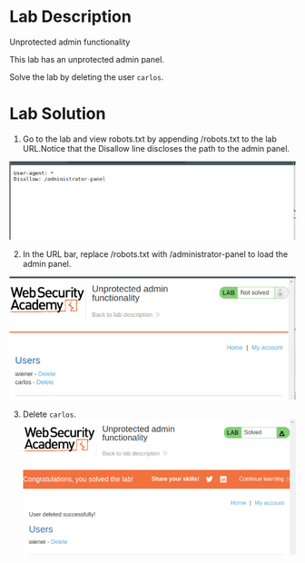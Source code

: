# Lab Description
Unprotected admin functionality

This lab has an unprotected admin panel.

Solve the lab by deleting the user `carlos`.

# Lab Solution
1. Go to the lab and view robots.txt by appending /robots.txt to the lab URL.Notice that the Disallow line discloses the path to the admin panel. 

![Content of robots.txt](robots-txt-content.png)

2. In the URL bar, replace /robots.txt with /administrator-panel to load the admin panel.

![Access admin panel](administrator-panel.png)

3. Delete `carlos`.
![Delete carlos](delete-carlos.png)
